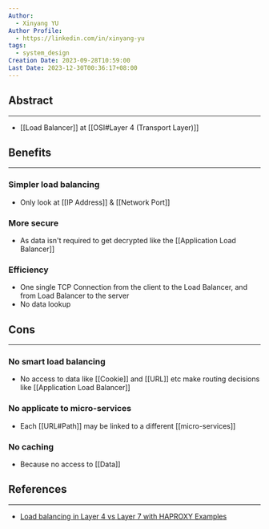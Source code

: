 ```yaml
---
Author:
  - Xinyang YU
Author Profile:
  - https://linkedin.com/in/xinyang-yu
tags:
  - system_design
Creation Date: 2023-09-28T10:59:00
Last Date: 2023-12-30T00:36:17+08:00
---
```

## Abstract
---
- [[Load Balancer]]  at [[OSI#Layer 4 (Transport Layer)]]


## Benefits
---
### Simpler load balancing
- Only look at [[IP Address]] & [[Network Port]]
### More secure 
- As data isn't required to get decrypted like the [[Application Load Balancer]]
### Efficiency
- One single TCP Connection from the client to the Load Balancer, and from Load Balancer to the server
- No data lookup

## Cons
---
### No smart load balancing
- No access to data like [[Cookie]] and [[URL]] etc make routing decisions like [[Application Load Balancer]]
### No applicate to micro-services
- Each [[URL#Path]] may be linked to a different [[micro-services]]
### No caching
- Because no access to [[Data]]


## References
---
- [Load balancing in Layer 4 vs Layer 7 with HAPROXY Examples](https://www.youtube.com/watch?v=aKMLgFVxZYk&t=1186s)